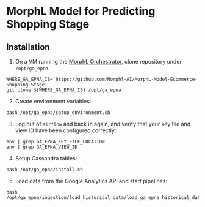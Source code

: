 # MorphL Model for Predicting Shopping Stage

## Installation

1. On a VM running the [MorphL Orchestrator](https://github.com/Morphl-AI/MorphL-Orchestrator), clone repository under `/opt/ga_epna`.

```
WHERE_GA_EPNA_IS='https://github.com/Morphl-AI/MorphL-Model-Ecommerce-Shopping-Stage'
git clone ${WHERE_GA_EPNA_IS} /opt/ga_epna
```

2. Create environment variables:

```
bash /opt/ga_epna/setup_environment.sh
```

3. Log out of `airflow` and back in again, and verify that your key file and view ID have been configured correctly:

```
env | grep GA_EPNA_KEY_FILE_LOCATION
env | grep GA_EPNA_VIEW_ID
```

4. Setup Cassandra tables:

```
bash /opt/ga_epna/install.sh
```

5. Load data from the Google Analytics API and start pipelines:

```
bash /opt/ga_epna/ingestion/load_historical_data/load_ga_epna_historical_data.sh
```
